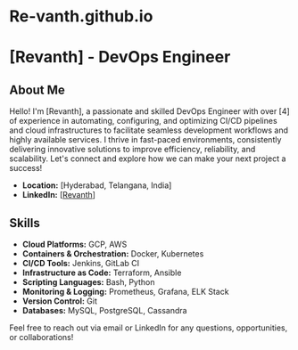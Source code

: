 # Re-vanth.github.io

# [Revanth] - DevOps Engineer

## About Me

Hello! I'm [Revanth], a passionate and skilled DevOps Engineer with over [4] of experience in automating, configuring, and optimizing CI/CD pipelines and cloud infrastructures to facilitate seamless development workflows and highly available services. I thrive in fast-paced environments, consistently delivering innovative solutions to improve efficiency, reliability, and scalability. Let's connect and explore how we can make your next project a success!

- **Location:** [Hyderabad, Telangana, India]
- **LinkedIn:** [[Revanth](https://www.linkedin.com/in/revanth-maddikunta/)]

## Skills

- **Cloud Platforms:** GCP, AWS
- **Containers & Orchestration:** Docker, Kubernetes
- **CI/CD Tools:** Jenkins, GitLab CI
- **Infrastructure as Code:** Terraform, Ansible
- **Scripting Languages:** Bash, Python
- **Monitoring & Logging:** Prometheus, Grafana, ELK Stack
- **Version Control:** Git
- **Databases:** MySQL, PostgreSQL, Cassandra


Feel free to reach out via email or LinkedIn for any questions, opportunities, or collaborations!


